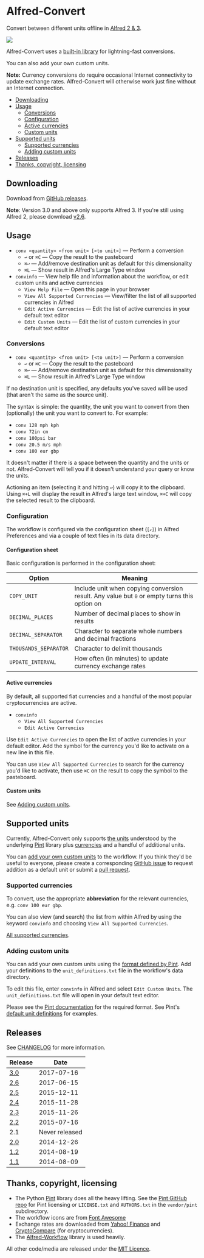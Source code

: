 
Alfred-Convert
==============

Convert between different units offline in [Alfred 2 & 3][alfred].

![][demo]

Alfred-Convert uses a [built-in library][pintdocs] for lightning-fast conversions.

You can also add your own custom units.

**Note:** Currency conversions do require occasional Internet connectivity to update exchange rates. Alfred-Convert will otherwise work just fine without an Internet connection.

- [Downloading](#downloading)
- [Usage](#usage)
    - [Conversions](#conversions)
    - [Configuration](#configuration)
    - [Active currencies](#active-currencies)
    - [Custom units](#custom-units)
- [Supported units](#supported-units)
    - [Supported currencies](#supported-currencies)
    - [Adding custom units](#adding-custom-units)
- [Releases](#releases)
- [Thanks, copyright, licensing](#thanks-copyright-licensing)


Downloading
-----------

Download from [GitHub releases][ghreleases].

**Note**: Version 3.0 and above only supports Alfred 3. If you're still using Alfred 2, please download [v2.6][v2.6].


Usage
-----

- `conv <quantity> <from unit> [<to unit>]` — Perform a conversion
    - `↩` or `⌘C` — Copy the result to the pasteboard
    - `⌘↩` — Add/remove destination unit as default for this dimensionality
    - `⌘L` — Show result in Alfred's Large Type window
- `convinfo` — View help file and information about the workflow, or edit custom units and active currencies
    - `View Help File` — Open this page in your browser
    - `View All Supported Currencies` — View/filter the list of all supported currencies in Alfred
    - `Edit Active Currencies` — Edit the list of active currencies in your default text editor
    - `Edit Custom Units` — Edit the list of custom currencies in your default text editor


### Conversions ###

- `conv <quantity> <from unit> [<to unit>]` — Perform a conversion
    - `↩` or `⌘C` — Copy the result to the pasteboard
    - `⌘↩` — Add/remove destination unit as default for this dimensionality
    - `⌘L` — Show result in Alfred's Large Type window

If no destination unit is specified, any defaults you've saved will be used (that aren't the same as the source unit).

The syntax is simple: the quantity, the unit you want to convert from then (optionally) the unit you want to convert to. For example:

- `conv 128 mph kph`
- `conv 72in cm`
- `conv 100psi bar`
- `conv 20.5 m/s mph`
- `conv 100 eur gbp`

It doesn't matter if there is a space between the quantity and the units or not. Alfred-Convert will tell you if it doesn't understand your query or know the units.

Actioning an item (selecting it and hitting `↩`) will copy it to the clipboard. Using `⌘+L` will display the result in Alfred's large text window, `⌘+C` will copy the selected result to the clipboard.


### Configuration ###

The workflow is configured via the configuration sheet (`[𝓍]`) in Alfred Preferences and via a couple of text files in its data directory.


#### Configuration sheet ####

Basic configuration is performed in the configuration sheet:

|         Option        |                                           Meaning                                            |
|-----------------------|----------------------------------------------------------------------------------------------|
| `COPY_UNIT`           | Include unit when copying conversion result. Any value but `0` or empty turns this option on |
| `DECIMAL_PLACES`      | Number of decimal places to show in results                                                  |
| `DECIMAL_SEPARATOR`   | Character to separate whole numbers and decimal fractions                                    |
| `THOUSANDS_SEPARATOR` | Character to delimit thousands                                                               |
| `UPDATE_INTERVAL`     | How often (in minutes) to update currency exchange rates                                     |


#### Active currencies ####

By default, all supported fiat currencies and a handful of the most popular cryptocurrencies are active.

- `convinfo`
    - `View All Supported Currencies`
    - `Edit Active Currencies`

Use `Edit Active Currencies` to open the list of active currencies in your default editor. Add the symbol for the currency you'd like to activate on a new line in this file.

You can use `View All Supported Currencies` to search for the currency you'd like to activate, then use `⌘C` on the result to copy the symbol to the pasteboard.


#### Custom units ####

See [Adding custom units](#adding-custom-units).


Supported units
---------------

Currently, Alfred-Convert only supports [the units][pintunits] understood by the underlying [Pint][pintdocs] library plus [currencies](#supported-currencies) and a handful of additional units.

You can [add your own custom units](#adding-custom-units) to the workflow. If you think they'd be useful to everyone, please create a corresponding [GitHub issue][ghissues] to request addition as a default unit or submit a [pull request][ghpulls].


### Supported currencies ###

To convert, use the appropriate **abbreviation** for the relevant currencies, e.g. `conv 100 eur gbp`.

You can also view (and search) the list from within Alfred by using the keyword `convinfo` and choosing `View All Supported Currencies`.

[All supported currencies](./docs/currencies.md).


### Adding custom units ###

You can add your own custom units using the [format defined by Pint][pinthowto]. Add your definitions to the `unit_definitions.txt` file in the workflow's data directory.

To edit this file, enter `convinfo` in Alfred and select `Edit Custom Units`. The `unit_definitions.txt` file will open in your default text editor.

Please see the [Pint documentation][pinthowto] for the required format. See Pint's [default unit definitions][pintunits] for examples.


Releases
--------

See [CHANGELOG][changelog] for more information.

|   Release   |      Date      |
|-------------|----------------|
| [3.0][v3.0] | 2017-07-16     |
| [2.6][v2.6] | 2017-06-15     |
| [2.5][v2.5] | 2015-12-11     |
| [2.4][v2.4] | 2015-11-28     |
| [2.3][v2.3] | 2015-11-26     |
| [2.2][v2.2] | 2015-07-16     |
| 2.1         | Never released |
| [2.0][v2.0] | 2014-12-26     |
| [1.2][v1.2] | 2014-08-19     |
| [1.1][v1.1] | 2014-08-09     |


Thanks, copyright, licensing
----------------------------

- The Python [Pint][pintdocs] library does all the heavy lifting. See the [Pint GitHub repo][pintrepo] for Pint licensing or `LICENSE.txt` and `AUTHORS.txt` in the `vendor/pint` subdirectory.
- The workflow icons are from [Font Awesome][fontawesome]
- Exchange rates are downloaded from [Yahoo! Finance][yahoo-finance] and [CryptoCompare][cryptocompare] (for cryptocurrencies).
- The [Alfred-Workflow][alfred-workflow] library is used heavily.

All other code/media are released under the [MIT Licence][mit].


[alfred-workflow]: http://www.deanishe.net/alfred-workflow/
[alfred]: http://www.alfredapp.com/
[changelog]: ./CHANGELOG.md
[demo]: https://raw.github.com/deanishe/alfred-convert/master/demo.gif
[fontawesome]: http://fortawesome.github.io/Font-Awesome/
[ghissues]: https://github.com/deanishe/alfred-convert/issues
[ghpulls]: https://github.com/deanishe/alfred-convert/pulls
[ghreleases]: https://github.com/deanishe/alfred-convert/releases
[mit]: http://opensource.org/licenses/MIT
[pintdocs]: http://pint.readthedocs.org/en/latest/index.html
[pinthowto]: http://pint.readthedocs.org/en/latest/defining.html
[pintrepo]: https://github.com/hgrecco/pint
[pintunits]: https://github.com/hgrecco/pint/blob/master/pint/default_en.txt
[v1.1]: https://github.com/deanishe/alfred-convert/releases/tag/v1.1
[v1.2]: https://github.com/deanishe/alfred-convert/releases/tag/v1.2
[v2.0]: https://github.com/deanishe/alfred-convert/releases/tag/v2.0
[v2.2.1]: https://github.com/deanishe/alfred-convert/releases/tag/v2.2.1
[v2.2]: https://github.com/deanishe/alfred-convert/releases/tag/v2.2
[v2.3]: https://github.com/deanishe/alfred-convert/releases/tag/v2.3
[v2.4]: https://github.com/deanishe/alfred-convert/releases/tag/v2.4
[v2.5]: https://github.com/deanishe/alfred-convert/releases/tag/v2.5
[v2.6]: https://github.com/deanishe/alfred-convert/releases/tag/v2.6
[v3.0]: https://github.com/deanishe/alfred-convert/releases/tag/v3.0
[yahoo-finance]: https://finance.yahoo.com/
[cryptocompare]: https://www.cryptocompare.com/
